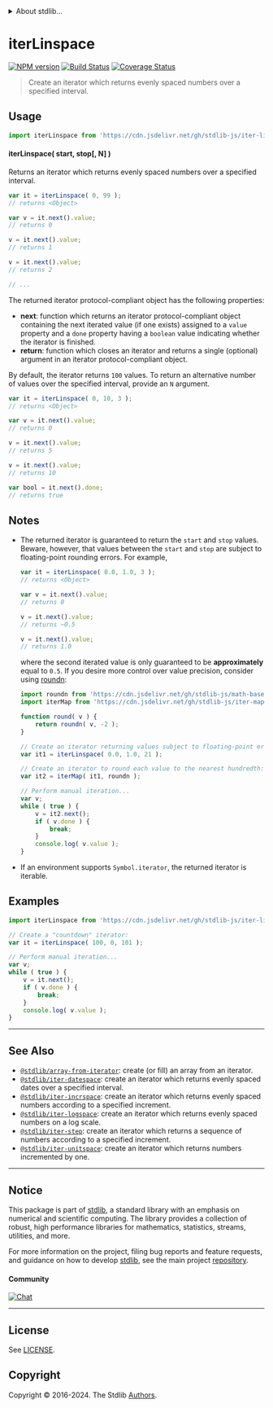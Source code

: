 <!--

@license Apache-2.0

Copyright (c) 2019 The Stdlib Authors.

Licensed under the Apache License, Version 2.0 (the "License");
you may not use this file except in compliance with the License.
You may obtain a copy of the License at

   http://www.apache.org/licenses/LICENSE-2.0

Unless required by applicable law or agreed to in writing, software
distributed under the License is distributed on an "AS IS" BASIS,
WITHOUT WARRANTIES OR CONDITIONS OF ANY KIND, either express or implied.
See the License for the specific language governing permissions and
limitations under the License.

-->


<details>
  <summary>
    About stdlib...
  </summary>
  <p>We believe in a future in which the web is a preferred environment for numerical computation. To help realize this future, we've built stdlib. stdlib is a standard library, with an emphasis on numerical and scientific computation, written in JavaScript (and C) for execution in browsers and in Node.js.</p>
  <p>The library is fully decomposable, being architected in such a way that you can swap out and mix and match APIs and functionality to cater to your exact preferences and use cases.</p>
  <p>When you use stdlib, you can be absolutely certain that you are using the most thorough, rigorous, well-written, studied, documented, tested, measured, and high-quality code out there.</p>
  <p>To join us in bringing numerical computing to the web, get started by checking us out on <a href="https://github.com/stdlib-js/stdlib">GitHub</a>, and please consider <a href="https://opencollective.com/stdlib">financially supporting stdlib</a>. We greatly appreciate your continued support!</p>
</details>

# iterLinspace

[![NPM version][npm-image]][npm-url] [![Build Status][test-image]][test-url] [![Coverage Status][coverage-image]][coverage-url] <!-- [![dependencies][dependencies-image]][dependencies-url] -->

> Create an iterator which returns evenly spaced numbers over a specified interval.

<!-- Section to include introductory text. Make sure to keep an empty line after the intro `section` element and another before the `/section` close. -->

<section class="intro">

</section>

<!-- /.intro -->

<!-- Package usage documentation. -->



<section class="usage">

## Usage

```javascript
import iterLinspace from 'https://cdn.jsdelivr.net/gh/stdlib-js/iter-linspace@deno/mod.js';
```

#### iterLinspace( start, stop\[, N] )

Returns an iterator which returns evenly spaced numbers over a specified interval.

```javascript
var it = iterLinspace( 0, 99 );
// returns <Object>

var v = it.next().value;
// returns 0

v = it.next().value;
// returns 1

v = it.next().value;
// returns 2

// ...
```

The returned iterator protocol-compliant object has the following properties:

-   **next**: function which returns an iterator protocol-compliant object containing the next iterated value (if one exists) assigned to a `value` property and a `done` property having a `boolean` value indicating whether the iterator is finished.
-   **return**: function which closes an iterator and returns a single (optional) argument in an iterator protocol-compliant object.

By default, the iterator returns `100` values. To return an alternative number of values over the specified interval, provide an `N` argument.

```javascript
var it = iterLinspace( 0, 10, 3 );
// returns <Object>

var v = it.next().value;
// returns 0

v = it.next().value;
// returns 5

v = it.next().value;
// returns 10

var bool = it.next().done;
// returns true
```

</section>

<!-- /.usage -->

<!-- Package usage notes. Make sure to keep an empty line after the `section` element and another before the `/section` close. -->

<section class="notes">

## Notes

-   The returned iterator is guaranteed to return the `start` and `stop` values. Beware, however, that values between the `start` and `stop` are subject to floating-point rounding errors. For example,

    ```javascript
    var it = iterLinspace( 0.0, 1.0, 3 );
    // returns <Object>

    var v = it.next().value;
    // returns 0

    v = it.next().value;
    // returns ~0.5

    v = it.next().value;
    // returns 1.0
    ```

    where the second iterated value is only guaranteed to be **approximately** equal to `0.5`. If you desire more control over value precision, consider using [roundn][@stdlib/math/base/special/roundn]:

    ```javascript
    import roundn from 'https://cdn.jsdelivr.net/gh/stdlib-js/math-base-special-roundn@deno/mod.js';
    import iterMap from 'https://cdn.jsdelivr.net/gh/stdlib-js/iter-map@deno/mod.js';

    function round( v ) {
        return roundn( v, -2 );
    }

    // Create an iterator returning values subject to floating-point errors:
    var it1 = iterLinspace( 0.0, 1.0, 21 );

    // Create an iterator to round each value to the nearest hundredth:
    var it2 = iterMap( it1, roundn );

    // Perform manual iteration...
    var v;
    while ( true ) {
        v = it2.next();
        if ( v.done ) {
            break;
        }
        console.log( v.value );
    }
    ```

-   If an environment supports `Symbol.iterator`, the returned iterator is iterable.

</section>

<!-- /.notes -->

<!-- Package usage examples. -->

<section class="examples">

## Examples

<!-- eslint no-undef: "error" -->

```javascript
import iterLinspace from 'https://cdn.jsdelivr.net/gh/stdlib-js/iter-linspace@deno/mod.js';

// Create a "countdown" iterator:
var it = iterLinspace( 100, 0, 101 );

// Perform manual iteration...
var v;
while ( true ) {
    v = it.next();
    if ( v.done ) {
        break;
    }
    console.log( v.value );
}
```

</section>

<!-- /.examples -->

<!-- Section to include cited references. If references are included, add a horizontal rule *before* the section. Make sure to keep an empty line after the `section` element and another before the `/section` close. -->

<section class="references">

</section>

<!-- /.references -->

<!-- Section for related `stdlib` packages. Do not manually edit this section, as it is automatically populated. -->

<section class="related">

* * *

## See Also

-   <span class="package-name">[`@stdlib/array-from-iterator`][@stdlib/array/from-iterator]</span><span class="delimiter">: </span><span class="description">create (or fill) an array from an iterator.</span>
-   <span class="package-name">[`@stdlib/iter-datespace`][@stdlib/iter/datespace]</span><span class="delimiter">: </span><span class="description">create an iterator which returns evenly spaced dates over a specified interval.</span>
-   <span class="package-name">[`@stdlib/iter-incrspace`][@stdlib/iter/incrspace]</span><span class="delimiter">: </span><span class="description">create an iterator which returns evenly spaced numbers according to a specified increment.</span>
-   <span class="package-name">[`@stdlib/iter-logspace`][@stdlib/iter/logspace]</span><span class="delimiter">: </span><span class="description">create an iterator which returns evenly spaced numbers on a log scale.</span>
-   <span class="package-name">[`@stdlib/iter-step`][@stdlib/iter/step]</span><span class="delimiter">: </span><span class="description">create an iterator which returns a sequence of numbers according to a specified increment.</span>
-   <span class="package-name">[`@stdlib/iter-unitspace`][@stdlib/iter/unitspace]</span><span class="delimiter">: </span><span class="description">create an iterator which returns numbers incremented by one.</span>

</section>

<!-- /.related -->

<!-- Section for all links. Make sure to keep an empty line after the `section` element and another before the `/section` close. -->


<section class="main-repo" >

* * *

## Notice

This package is part of [stdlib][stdlib], a standard library with an emphasis on numerical and scientific computing. The library provides a collection of robust, high performance libraries for mathematics, statistics, streams, utilities, and more.

For more information on the project, filing bug reports and feature requests, and guidance on how to develop [stdlib][stdlib], see the main project [repository][stdlib].

#### Community

[![Chat][chat-image]][chat-url]

---

## License

See [LICENSE][stdlib-license].


## Copyright

Copyright &copy; 2016-2024. The Stdlib [Authors][stdlib-authors].

</section>

<!-- /.stdlib -->

<!-- Section for all links. Make sure to keep an empty line after the `section` element and another before the `/section` close. -->

<section class="links">

[npm-image]: http://img.shields.io/npm/v/@stdlib/iter-linspace.svg
[npm-url]: https://npmjs.org/package/@stdlib/iter-linspace

[test-image]: https://github.com/stdlib-js/iter-linspace/actions/workflows/test.yml/badge.svg?branch=v0.2.0
[test-url]: https://github.com/stdlib-js/iter-linspace/actions/workflows/test.yml?query=branch:v0.2.0

[coverage-image]: https://img.shields.io/codecov/c/github/stdlib-js/iter-linspace/main.svg
[coverage-url]: https://codecov.io/github/stdlib-js/iter-linspace?branch=main

<!--

[dependencies-image]: https://img.shields.io/david/stdlib-js/iter-linspace.svg
[dependencies-url]: https://david-dm.org/stdlib-js/iter-linspace/main

-->

[chat-image]: https://img.shields.io/gitter/room/stdlib-js/stdlib.svg
[chat-url]: https://app.gitter.im/#/room/#stdlib-js_stdlib:gitter.im

[stdlib]: https://github.com/stdlib-js/stdlib

[stdlib-authors]: https://github.com/stdlib-js/stdlib/graphs/contributors

[umd]: https://github.com/umdjs/umd
[es-module]: https://developer.mozilla.org/en-US/docs/Web/JavaScript/Guide/Modules

[deno-url]: https://github.com/stdlib-js/iter-linspace/tree/deno
[deno-readme]: https://github.com/stdlib-js/iter-linspace/blob/deno/README.md
[umd-url]: https://github.com/stdlib-js/iter-linspace/tree/umd
[umd-readme]: https://github.com/stdlib-js/iter-linspace/blob/umd/README.md
[esm-url]: https://github.com/stdlib-js/iter-linspace/tree/esm
[esm-readme]: https://github.com/stdlib-js/iter-linspace/blob/esm/README.md
[branches-url]: https://github.com/stdlib-js/iter-linspace/blob/main/branches.md

[stdlib-license]: https://raw.githubusercontent.com/stdlib-js/iter-linspace/main/LICENSE

[@stdlib/math/base/special/roundn]: https://github.com/stdlib-js/math-base-special-roundn/tree/deno

<!-- <related-links> -->

[@stdlib/array/from-iterator]: https://github.com/stdlib-js/array-from-iterator/tree/deno

[@stdlib/iter/datespace]: https://github.com/stdlib-js/iter-datespace/tree/deno

[@stdlib/iter/incrspace]: https://github.com/stdlib-js/iter-incrspace/tree/deno

[@stdlib/iter/logspace]: https://github.com/stdlib-js/iter-logspace/tree/deno

[@stdlib/iter/step]: https://github.com/stdlib-js/iter-step/tree/deno

[@stdlib/iter/unitspace]: https://github.com/stdlib-js/iter-unitspace/tree/deno

<!-- </related-links> -->

</section>

<!-- /.links -->
